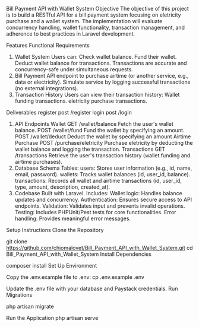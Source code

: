 Bill Payment API with Wallet System
Objective
The objective of this project is to build a RESTful API for a bill payment system focusing on eletricity purchase and a wallet system. The implementation will evaluate concurrency handling, wallet functionality, transaction management, and adherence to best practices in Laravel development.

Features
Functional Requirements
1. Wallet System
Users can:
Check wallet balance.
Fund their wallet.
Deduct wallet balance for transactions.
Transactions are accurate and concurrency-safe under simultaneous requests.
2. Bill Payment
API endpoint to purchase airtime (or another service, e.g., data or electricity).
Simulate service by logging successful transactions (no external integrations).
3. Transaction History
Users can view their transaction history:
Wallet funding transactions.
eletricity purchase transactions.

Deliverables
register
post /register
login
post /login

1. API Endpoints
Wallet
GET /wallet/balance
Fetch the user's wallet balance.
POST /wallet/fund
Fund the wallet by specifying an amount.
POST /wallet/deduct
Deduct the wallet by specifying an amount
Airtime Purchase
POST /purchase/eletricity
Purchase eletricity by deducting the wallet balance and logging the transaction.
Transactions
GET /transactions
Retrieve the user's transaction history (wallet funding and airtime purchases).
3. Database Schema
Tables:
users:
Stores user information (e.g., id, name, email, password).
wallets:
Tracks wallet balances (id, user_id, balance).
transactions:
Records all wallet and airtime transactions (id, user_id, type, amount, description, created_at).
4. Codebase
Built with Laravel.
Includes:
Wallet logic: Handles balance updates and concurrency.
Authentication: Ensures secure access to API endpoints.
Validation: Validates input and prevents invalid operations.
Testing: Includes PHPUnit/Pest tests for core functionalities.
Error handling: Provides meaningful error messages.

Setup Instructions
Clone the Repository

git clone https://github.com/chiomalovet/Bill_Payment_API_with_Wallet_System.git
cd Bill_Payment_API_with_Wallet_System
Install Dependencies

composer install
Set Up Environment

Copy the .env.example file to .env:
cp .env.example .env

Update the .env file with your database and Paystack credentials.
Run Migrations

php artisan migrate

Run the Application
php artisan serve
